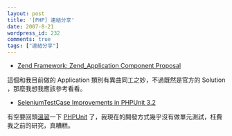 ```yaml
---
layout: post
title: '[PHP] 連結分享'
date: 2007-8-21
wordpress_id: 232
comments: true
tags: ["連結分享"]
---
```


* [Zend Framework: Zend_Application Component Proposal](http://framework.zend.com/wiki/display/ZFPROP/Zend_Application+-+Bill+Karwin)

這個和我目前做的 Application 類別有異曲同工之妙，不過既然是官方的 Solution ，那麼我想我應該參考看看。

* [SeleniumTestCase Improvements in PHPUnit 3.2](http://sebastian-bergmann.de/archives/692-SeleniumTestCase-Improvements-in-PHPUnit-3.2.html)

有空要回頭[溫習](http://www.phpunit.de/pocket_guide/)一下 [PHPUnit](http://www.phpunit.de/) 了，我現在的開發方式幾乎沒有做單元測試，枉費我之前的研究，真糟糕。 


